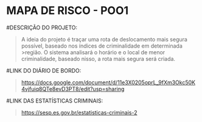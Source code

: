 # MAPA DE RISCO - POO1
#DESCRIÇÃO DO PROJETO:

>A ideia do projeto é traçar uma rota de deslocamento mais segura possível, baseado nos índices de criminalidade em determinada >região. O sistema analisará o horário e o local de menor criminalidade, baseado nisso, a rota mais segura será criada.

#LINK DO DIÁRIO DE BORDO:

>https://docs.google.com/document/d/11e3X0205oprL_9fXm3Okc50K4vjfuiq8QTe8evD3PT8/edit?usp=sharing

#LINK DAS ESTATÍSTICAS CRIMINAIS:

>https://sesp.es.gov.br/estatisticas-criminais-2
